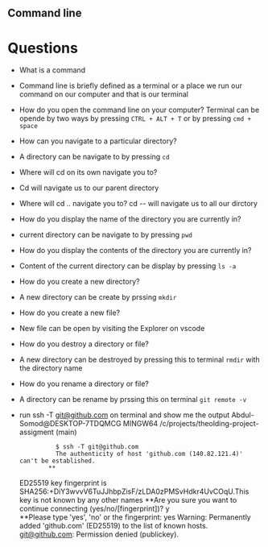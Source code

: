 ## Command line

# Questions

- What is a command
- Command line is briefly defined as a terminal or a place we run our command on our computer and that is our terminal
 
- How do you open the command line on your computer?
Terminal can be opende by two ways by pressing  `CTRL + ALT + T` or by pressing `cmd + space`

- How can you navigate to a particular directory? 
- A directory can be navigate to by pressing `cd`

- Where will cd on its own navigate you to?
- Cd will navigate us to our parent directory

- Where will cd .. navigate you to?
cd -- will navigate us to all our dirctory

- How do you display the name of the directory you are currently in?
- current directory can be navigate to by pressing `pwd`
 
- How do you display the contents of the directory you are currently in?
- Content of the current directory can be display by pressing `ls -a`

- How do you create a new directory?
- A new directory can be create by prssing `mkdir`

- How do you create a new file?
 - New file can be open by visiting the Explorer on vscode 

- How do you destroy a directory or file?
- A new directory can be destroyed by pressing this to terminal `rmdir` with the directory name
- How do you rename a directory or file?
- A directory can be rename by prssing this on terminal `git remote -v`

- run ssh -T git@github.com on terminal and show me the output
Abdul-Somod@DESKTOP-7TDQMCG MINGW64 /c/projects/theolding-project-assigment (main)
                
                $ ssh -T git@github.com
                The authenticity of host 'github.com (140.82.121.4)' can't be established.    
              **
              
              
    ED25519 key fingerprint is SHA256:+DiY3wvvV6TuJJhbpZisF/zLDA0zPMSvHdkr4UvCOqU.This key is not known by any other names
            **Are you sure you want to continue connecting (yes/no/[fingerprint])? y        
            **Please type 'yes', 'no' or the fingerprint: yes
                Warning: Permanently added 'github.com' (ED25519) to the list of known hosts. 
                git@github.com: Permission denied (publickey).